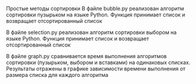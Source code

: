 Простые методы сортировки
В файле bubble.py реализован алгоритм сортировки пузырьком на языке Python. 
Функция  принимает список и возвращает отсортированный список
 
В файле selection.py реализован алгоритм сортировки выбором на языке Python. 
Функция  принимает список и возвращает отсортированный список


В файле graph.py сравнивается время выполнения алгоритмов сортировки 
(пузырьком, выбором и вставками) на одинаковых списках. Результаты отражены в  графике 
зависимости времени выполнения от размера списка для каждого алгоритма